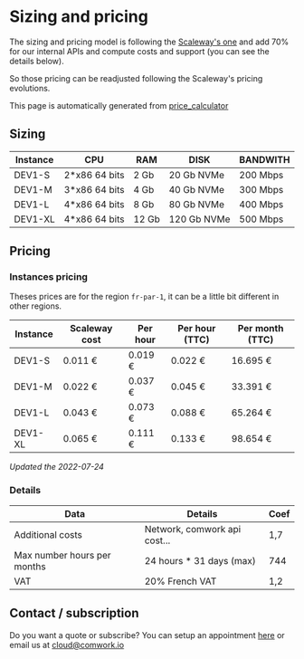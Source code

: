 # Sizing and pricing

The sizing and pricing model is following the [Scaleway's one](https://www.scaleway.com/en/pricing/?tags=available,compute-instances-developmentinstances) and add 70% for our internal APIs and compute costs and support (you can see the details below).

So those pricing can be readjusted following the Scaleway's pricing evolutions.

This page is automatically generated from [price_calculator](./price_calculator/README.md)

## Sizing

|Instance|CPU   |RAM    |DISK       |BANDWITH|
|--------|------|-------|-----------|--------|
|DEV1-S  |2*x86 64 bits|2 Gb   |20 Gb NVMe |200 Mbps|
|DEV1-M  |3*x86 64 bits|4 Gb   |40 Gb NVMe |300 Mbps|
|DEV1-L  |4*x86 64 bits|8 Gb   |80 Gb NVMe |400 Mbps|
|DEV1-XL |4*x86 64 bits|12 Gb  |120 Gb NVMe|500 Mbps|

## Pricing

### Instances pricing

Theses prices are for the region `fr-par-1`, it can be a little bit different in other regions.

| Instance | Scaleway cost | Per hour | Per hour (TTC) | Per month (TTC) |
| -------- | ------------- | -------- | -------------- | --------------- |
| DEV1-S   | 0.011 €       | 0.019 €  | 0.022 €        | 16.695 €        |
| DEV1-M   | 0.022 €       | 0.037 €  | 0.045 €        | 33.391 €        |
| DEV1-L   | 0.043 €       | 0.073 €  | 0.088 €        | 65.264 €        |
| DEV1-XL  | 0.065 €       | 0.111 €  | 0.133 €        | 98.654 €        |


*Updated the 2022-07-24*

### Details

|Data  |Details|Coef |
|------|-------|-------|
|Additional costs|Network, comwork api cost...|1,7    |
|Max number hours per months|24 hours * 31 days (max)|744    |
|VAT   |20% French VAT|1,2    |

## Contact / subscription

Do you want a quote or subscribe? You can setup an appointment [here](https://calendly.com/idriss-neumann/intro-comwork-cloud) or email us at cloud@comwork.io

